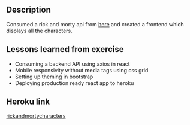 ## Description
Consumed a rick and morty api from [here](https://rickandmortyapi.com/) and created a frontend which displays all the characters.

## Lessons learned from exercise
- Consuming a backend API using axios in react
- Mobile responsivity without media tags using css grid
- Setting up theming in bootstrap
- Deploying production ready react app to heroku

## Heroku link
[rickandmortycharacters](https://agile-headland-01373.herokuapp.com/)
